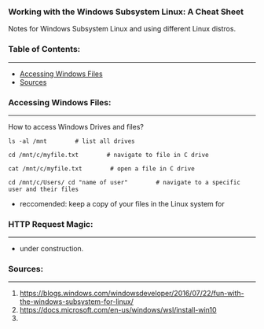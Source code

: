 ### Working with the Windows Subsystem Linux: A Cheat Sheet
Notes for Windows Subsystem Linux and using different Linux distros.

### Table of Contents:
---
- [Accessing Windows Files](#accessing-windows-files)
- [Sources](#sources)


### Accessing Windows Files:
---
How to access Windows Drives and files?

`ls -al /mnt        # list all drives `

`cd /mnt/c/myfile.txt        # navigate to file in C drive`

`cat /mnt/c/myfile.txt        # open a file in C drive`

`cd /mnt/c/Users/ cd "name of user"        # navigate to a specific user and their files`

* reccomended: keep a copy of your files in the Linux system for

### HTTP Request Magic:
---
- under construction.


### Sources:
---
1. https://blogs.windows.com/windowsdeveloper/2016/07/22/fun-with-the-windows-subsystem-for-linux/
2. https://docs.microsoft.com/en-us/windows/wsl/install-win10
3.
